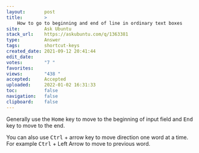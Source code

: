 ```yaml
---
layout:       post
title:        >
    How to go to beginning and end of line in ordinary text boxes
site:         Ask Ubuntu
stack_url:    https://askubuntu.com/q/1363381
type:         Answer
tags:         shortcut-keys
created_date: 2021-09-12 20:41:44
edit_date:    
votes:        "7 "
favorites:    
views:        "438 "
accepted:     Accepted
uploaded:     2022-01-02 16:31:33
toc:          false
navigation:   false
clipboard:    false
---
```


Generally use the <kbd>Home</kbd> key to move to the beginning of input field and <kbd>End</kbd> key to move to the end.

You can also use <kbd>Ctrl</kbd> + arrow key to move direction one word at a time. For example <kbd>Ctrl</kbd> + Left Arrow to move to previous word.
